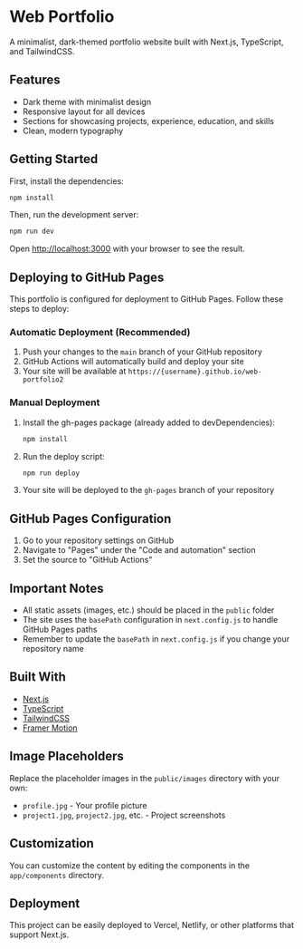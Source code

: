 # Web Portfolio

A minimalist, dark-themed portfolio website built with Next.js, TypeScript, and TailwindCSS.

## Features

- Dark theme with minimalist design
- Responsive layout for all devices
- Sections for showcasing projects, experience, education, and skills
- Clean, modern typography

## Getting Started

First, install the dependencies:

```bash
npm install
```

Then, run the development server:

```bash
npm run dev
```

Open [http://localhost:3000](http://localhost:3000) with your browser to see the result.

## Deploying to GitHub Pages

This portfolio is configured for deployment to GitHub Pages. Follow these steps to deploy:

### Automatic Deployment (Recommended)

1. Push your changes to the `main` branch of your GitHub repository
2. GitHub Actions will automatically build and deploy your site
3. Your site will be available at `https://{username}.github.io/web-portfolio2`

### Manual Deployment

1. Install the gh-pages package (already added to devDependencies):
   ```bash
   npm install
   ```

2. Run the deploy script:
   ```bash
   npm run deploy
   ```

3. Your site will be deployed to the `gh-pages` branch of your repository

## GitHub Pages Configuration

1. Go to your repository settings on GitHub
2. Navigate to "Pages" under the "Code and automation" section
3. Set the source to "GitHub Actions"

## Important Notes

- All static assets (images, etc.) should be placed in the `public` folder
- The site uses the `basePath` configuration in `next.config.js` to handle GitHub Pages paths
- Remember to update the `basePath` in `next.config.js` if you change your repository name

## Built With

- [Next.js](https://nextjs.org/)
- [TypeScript](https://www.typescriptlang.org/)
- [TailwindCSS](https://tailwindcss.com/)
- [Framer Motion](https://www.framer.com/motion/)

## Image Placeholders

Replace the placeholder images in the `public/images` directory with your own:

- `profile.jpg` - Your profile picture
- `project1.jpg`, `project2.jpg`, etc. - Project screenshots

## Customization

You can customize the content by editing the components in the `app/components` directory.

## Deployment

This project can be easily deployed to Vercel, Netlify, or other platforms that support Next.js. 